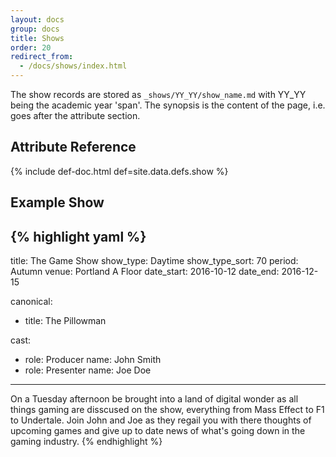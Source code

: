 ```yaml
---
layout: docs
group: docs
title: Shows
order: 20
redirect_from:
  - /docs/shows/index.html
---
```


The show records are stored as `_shows/YY_YY/show_name.md` with YY_YY being the academic year 'span'. The synopsis is the content of the page, i.e. goes after the attribute section.

## <i class="fa fa-tags"></i> Attribute Reference

{% include def-doc.html def=site.data.defs.show %}

## <i class="octicon octicon-code"></i> Example Show

{% highlight yaml %}
---
title: The Game Show
show_type: Daytime
show_type_sort: 70
period: Autumn
venue: Portland A Floor
date_start: 2016-10-12
date_end: 2016-12-15

canonical:
- title: The Pillowman

cast:
  - role: Producer
    name: John Smith
  - role: Presenter
    name: Joe Doe
---

On a Tuesday afternoon be brought into a land of digital wonder as all things gaming are disscused on the show, everything from Mass Effect to F1 to Undertale. Join John and Joe as they regail you with there thoughts of upcoming games and give up to date news of what's going down in the gaming industry.
{% endhighlight %}

